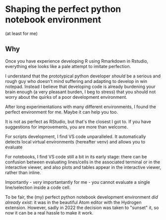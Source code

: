 # Shaping the perfect python notebook environment
(at least for me)

## Why
Once you have experience developing R using Rmarkdown in Rstudio, everything else looks like a pale attempt to imitate perfection.

I understand that the prototypical python developer _should_ be a serious and rough guy who doesn't mind suffering and adapting to develop in win notepad. Instead I believe that developing code is already burdening your brain enough (a very pleasant burden, I beg to stress) that you should not worry about the quirks of a poor development environment. 

After long experimentations with many different environments, I found the perfect environment for me. Maybe it can help you too.

It is not as perfect as RStudio, but that's the closest I got to. If you have suggestions for improvements, you are more than welcome.

For scripts development, I find VS code unparalleled. It automatically detects local virtual environments (hereafter venv) and allows you to evaluate 

For notebooks, I find VS code still a bit in its early stage: there can be confusion between evaluating lines/cells in the associated terminal or in the interactive viewer, and also plots and tables appear in the interactive viewer, rather than inline.

Importantly - _very_ importantantly for me - you cannot evaluate a single line/selection inside a code cell. 

To be fair, the (my) perfect python notebook development environment _did already exist_: it was in the beautiful Atom editor with the Hydrogen extension. However, sadly in 2022 the decision was taken to "sunset" it, so now it can be a real hassle to make it work.



